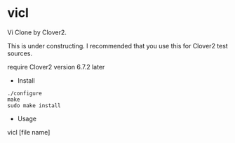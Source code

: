 # vicl

Vi Clone by Clover2.

This is under constructing. I recommended that you use this for Clover2 test sources.

require Clover2 version 6.7.2 later

* Install

```
./configure
make 
sudo make install
```

* Usage 

vicl [file name]
